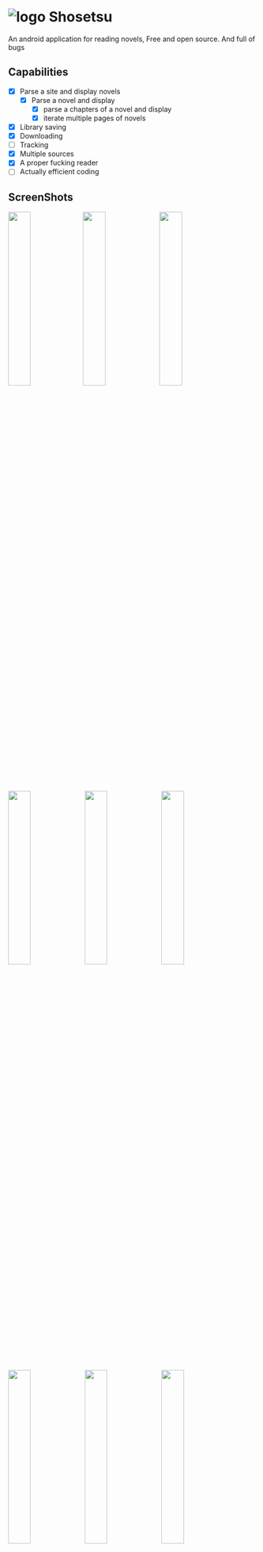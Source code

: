 # ![logo](https://github.com/Doomsdayrs/shosetsu/raw/master/app/src/main/res/mipmap-hdpi/ic_launcher.png) Shosetsu
An android application for reading novels, Free and open source. And full of bugs

## Capabilities
- [x] Parse a site and display novels
  - [x] Parse a novel and display
    - [x] parse a chapters of a novel and display
    - [x] iterate multiple pages of novels
- [x] Library saving
- [X] Downloading
- [ ] Tracking
- [x] Multiple sources
- [x] A proper fucking reader
- [ ] Actually efficient coding

## ScreenShots 
<img src="https://i.imgur.com/qekNxth.png" width="30%"></img><img src="https://i.imgur.com/jSTh0Wy.png" width="30%"></img>  <img src="https://i.imgur.com/3JjnREL.png" width="30%"></img>  <img src="https://i.imgur.com/zMvba9K.png" width="30%"></img> <img src="https://i.imgur.com/ewixqUy.png" width="30%"></img>  <img src="https://i.imgur.com/xHu1Uaa.png" width="30%"></img>  <img src="https://i.imgur.com/p7HM9jh.png" width="30%"></img>  <img src="https://i.imgur.com/dYK75Up.png" width="30%"></img>  <img src="https://i.imgur.com/BRbLbar.png" width="30%"></img>  <img src="https://i.imgur.com/Bprwi5S.png" width="30%"></img>  <img src="https://i.imgur.com/m2NV026.png" width="30%"></img>  
